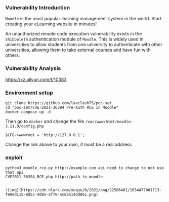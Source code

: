 ### Vulnerability Introduction

`Moodle` is the most popular learning management system in the world. Start creating your eLearning website in minutes!

An unauthorized remote code execution vulnerability exists in the `Shibboleth` authentication module of `Moodle`. This is widely used in universities to allow students from one university to authenticate with other universities, allowing them to take external courses and have fun with others.

### Vulnerability Analysis

https://xz.aliyun.com/t/10383

### Environment setup

````
git clone https://github.com/lavclash75/poc-set 
cd "poc-set/CVE-2021-36394 Pre-Auth RCE in Moodle"
docker-compose up -d
````

Then go to `docker` and change the file `/var/www/html/moodle-3.11.0/config.php`

````
$CFG->wwwroot = 'http://127.0.0.1';
````

Change the link above to your own, it must be a real address

### exploit

````
python3 moodle_rce.py http://example.com api need to change to not use that api
CVE2021-36394_RCE.php http://path_to_moodle
````
```

![img](https://cdn.nlark.com/yuque/0/2021/png/22586461/1634477001713-fe9ed115-8d5c-4d85-af78-4c8a514dd861.png)

